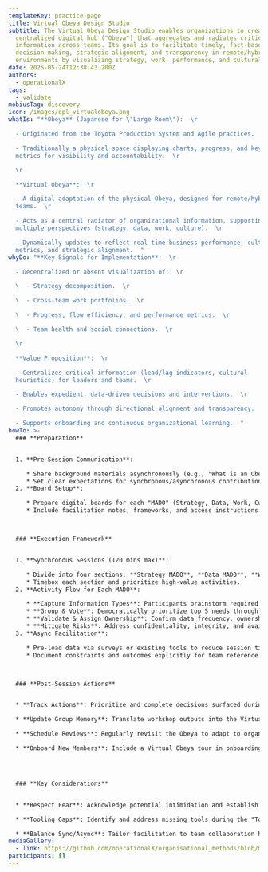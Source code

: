 ```yaml
---
templateKey: practice-page
title: Virtual Obeya Design Studio
subtitle: The Virtual Obeya Design Studio enables organizations to create a
  centralized digital hub ("Obeya") that aggregates and radiates critical
  information across teams. Its goal is to facilitate timely, fact-based
  decision-making, strategic alignment, and transparency in remote/hybrid work
  environments by visualizing strategy, work, performance, and cultural health.
date: 2025-05-24T12:38:43.200Z
authors:
  - operationalX
tags:
  - validate
mobiusTag: discovery
icon: /images/opl_virtualobeya.png
whatIs: "**Obeya** (Japanese for \"Large Room\"):  \r

  - Originated from the Toyota Production System and Agile practices.  \r

  - Traditionally a physical space displaying charts, progress, and key
  metrics for visibility and accountability.  \r

  \r

  **Virtual Obeya**:  \r

  - A digital adaptation of the physical Obeya, designed for remote/hybrid
  teams.  \r

  - Acts as a central radiator of organizational information, supporting
  multiple perspectives (strategy, data, work, culture).  \r

  - Dynamically updates to reflect real-time business performance, cultural
  metrics, and strategic alignment.  "
whyDo: "**Key Signals for Implementation**:  \r

  - Decentralized or absent visualization of:  \r

  \  - Strategy decomposition.  \r

  \  - Cross-team work portfolios.  \r

  \  - Progress, flow efficiency, and performance metrics.  \r

  \  - Team health and social connections.  \r

  \r

  **Value Proposition**:  \r

  - Centralizes critical information (lead/lag indicators, cultural
  heuristics) for leaders and teams.  \r

  - Enables expedient, data-driven decisions and interventions.  \r

  - Promotes autonomy through directional alignment and transparency.  \r

  - Supports onboarding and continuous organizational learning.  "
howTo: >-
  ### **Preparation**


  1. **Pre-Session Communication**:  

     * Share background materials asynchronously (e.g., "What is an Obeya?").  
     * Set clear expectations for synchronous/asynchronous contributions.  
  2. **Board Setup**:  

     * Prepare digital boards for each "MADO" (Strategy, Data, Work, Culture).  
     * Include facilitation notes, frameworks, and access instructions.  



  ### **Execution Framework**


  1. **Synchronous Sessions (120 mins max)**:  

     * Divide into four sections: **Strategy MADO**, **Data MADO**, **Work MADO**, **Culture MADO**.  
     * Timebox each section and prioritize high-value activities.  
  2. **Activity Flow for Each MADO**:  

     * **Capture Information Types**: Participants brainstorm required metrics (e.g., OKRs, risk dashboards).  
     * **Group & Vote**: Democratically prioritize top 5 needs through voting.  
     * **Validate & Assign Ownership**: Confirm data frequency, ownership, and tooling gaps.  
     * **Mitigate Risks**: Address confidentiality, integrity, and availability risks.  
  3. **Async Facilitation**:  

     * Pre-load data via surveys or existing tools to reduce session time.  
     * Document constraints and outcomes explicitly for team reference.  



  ### **Post-Session Actions**


  * **Track Actions**: Prioritize and complete decisions surfaced during sessions.  

  * **Update Group Memory**: Translate workshop outputs into the Virtual Obeya tool.  

  * **Schedule Reviews**: Regularly revisit the Obeya to adapt to organizational changes.  

  * **Onboard New Members**: Include a Virtual Obeya tour in onboarding processes.  




  ### **Key Considerations**


  * **Respect Fear**: Acknowledge potential intimidation and establish boundaries.  

  * **Tooling Gaps**: Identify and address missing tools during the "Tooling Gaps" activity.  

  * **Balance Sync/Async**: Tailor facilitation to team collaboration habits.
mediaGallery:
  - link: https://github.com/operationalX/organisational_methods/blob/main/adapt%20-%20virtual%20obeya_%20culture.pdf
participants: []
---
```

